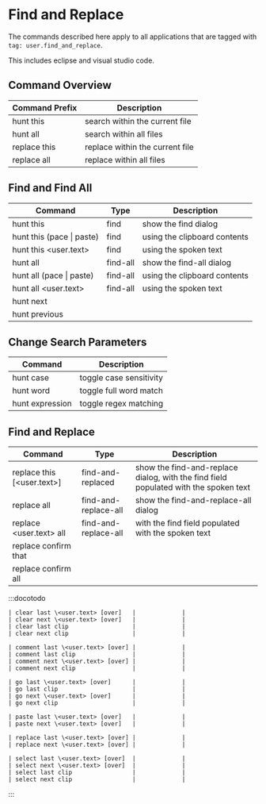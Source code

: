 # Find and Replace

The commands described here apply to all applications that are tagged with `tag: user.find_and_replace`.

This includes eclipse and visual studio code.

## Command Overview

| Command Prefix | Description                     |
| -------------- | ------------------------------- |
| hunt this      | search within the current file  |
| hunt all       | search within all files         |
| replace this   | replace within the current file |
| replace all    | replace within all files        |

## Find and Find All

| Command                   | Type     | Description                  |
| ------------------------- | -------- | ---------------------------- |
| hunt this                 | find     | show the find dialog         |
| hunt this (pace \| paste) | find     | using the clipboard contents |
| hunt this \<user.text>    | find     | using the spoken text        |
| hunt all                  | find-all | show the find-all dialog     |
| hunt all (pace \| paste)  | find-all | using the clipboard contents |
| hunt all \<user.text>     | find-all | using the spoken text        |
| hunt next                 |          |                              |
| hunt previous             |          |                              |

## Change Search Parameters

| Command         | Description             |
| --------------- | ----------------------- |
| hunt case       | toggle case sensitivity |
| hunt word       | toggle full word match  |
| hunt expression | toggle regex matching   |

## Find and Replace

| Command                     | Type                 | Description                                                                          |
| --------------------------- | -------------------- | ------------------------------------------------------------------------------------ |
| replace this [\<user.text>] | find-and-replaced    | show the find-and-replace dialog, with the find field populated with the spoken text |
| replace all                 | find-and-replace-all | show the find-and-replace-all dialog                                                 |
| replace \<user.text> all    | find-and-replace-all | with the find field populated with the spoken text                                   |
| replace confirm that        |                      |                                                                                      |
| replace confirm all         |                      |                                                                                      |

:::docotodo

```
| clear last \<user.text> [over]   |             |
| clear next \<user.text> [over]   |             |
| clear last clip                  |             |
| clear next clip                  |             |

| comment last \<user.text> [over] |             |
| comment last clip                |             |
| comment next \<user.text> [over] |             |
| comment next clip                |             |

| go last \<user.text> [over]      |             |
| go last clip                     |             |
| go next \<user.text> [over]      |             |
| go next clip                     |             |

| paste last \<user.text> [over]   |             |
| paste next \<user.text> [over]   |             |

| replace last \<user.text> [over] |             |
| replace next \<user.text> [over] |             |

| select last \<user.text> [over]  |             |
| select next \<user.text> [over]  |             |
| select last clip                 |             |
| select next clip                 |             |
```

:::
